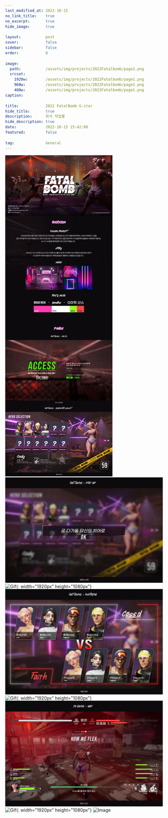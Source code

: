 ```yaml
---
last_modified_at: 2022-10-15
no_link_title:    true 
no_excerpt:       true 
hide_image:       true

layout:           post
cover:            false
sidebar:          false
order:            0

image:
  path:           /assets/img/projects/2022Fatalbomb/page1.png
  srcset:
    1920w:        /assets/img/projects/2022Fatalbomb/page1.png
    960w:         /assets/img/projects/2022Fatalbomb/page1.png
    480w:         /assets/img/projects/2022Fatalbomb/page1.png
caption:          

title:            2022 FatalBomb G-star
hide_title:       true
description:      회사 작업물
hide_description: true
date:             2022-10-15 15:42:00
featured:         false

tag:              General
---
```



![Image](/assets/img/projects/2022Fatalbomb/G-star-fatalbomb-01.jpg)
![Image](/assets/img/projects/2022Fatalbomb/G-star-fatalbomb-02.jpg)
![Gif](/assets/img/projects/2022Fatalbomb/page4_0.gif){: width="1920px" height="1080px"}
![Image](/assets/img/projects/2022Fatalbomb/G-star-fatalbomb-03.jpg)
![Gif](/assets/img/projects/2022Fatalbomb/page5_0.gif){: width="1920px" height="1080px"}
![Image](/assets/img/projects/2022Fatalbomb/G-star-fatalbomb-04.jpg)
![Gif](/assets/img/projects/2022Fatalbomb/page6_0.gif){: width="1920px" height="1080px"}
![Image](/assets/img/projects/2022Fatalbomb/G-star-fatalbomb-05.png)
